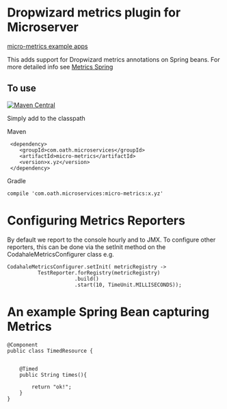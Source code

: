 # Dropwizard metrics plugin for Microserver

[micro-metrics example apps](https://github.com/aol/micro-server/tree/master/micro-metrics/src/test/java/app/metrics)

This adds support for Dropwizard metrics annotations on Spring beans. For more detailed info see [Metrics Spring](http://www.ryantenney.com/metrics-spring/)

## To use

[![Maven Central](https://maven-badges.herokuapp.com/maven-central/com.oath.microservices/micro-metrics/badge.svg)](https://maven-badges.herokuapp.com/maven-central/com.oath.microservices/micro-metrics)

Simply add to the classpath

Maven 

     <dependency>
        <groupId>com.oath.microservices</groupId>  
        <artifactId>micro-metrics</artifactId>
        <version>x.yz</version>
     </dependency>
     
Gradle

    compile 'com.oath.microservices:micro-metrics:x.yz'
    
 # Configuring Metrics Reporters
 
 By default we report to the console hourly and to JMX. To configure other reporters, this can be done via the setInit method on the CodahaleMetricsConfigurer class e.g.
 
    CodahaleMetricsConfigurer.setInit( metricRegistry -> 
              TestReporter.forRegistry(metricRegistry)
		         		  .build()
		         		  .start(10, TimeUnit.MILLISECONDS));
		         		  
		         		  
# An example Spring Bean capturing Metrics


       
	@Component
	public class TimedResource {
	
		
		@Timed
		public String times(){
	
			return "ok!";
		}
	}
       
		         		  